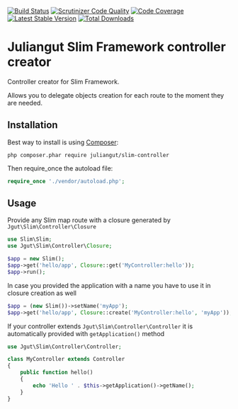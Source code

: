 [![Build Status](https://travis-ci.org/juliangut/slim-controller.svg?branch=master)](https://travis-ci.org/juliangut/slim-controller)
[![Scrutinizer Code Quality](https://scrutinizer-ci.com/g/juliangut/slim-controller/badges/quality-score.png?b=master)](https://scrutinizer-ci.com/g/juliangut/slim-controller/?branch=master)
[![Code Coverage](https://scrutinizer-ci.com/g/juliangut/slim-controller/badges/coverage.png?b=master)](https://scrutinizer-ci.com/g/juliangut/slim-controller/?branch=master)
[![Latest Stable Version](https://poser.pugx.org/juliangut/slim-controller/v/stable.svg)](https://packagist.org/packages/juliangut/controller)
[![Total Downloads](https://poser.pugx.org/juliangut/slim-controller/downloads.svg)](https://packagist.org/packages/juliangut/slim-controller)

# Juliangut Slim Framework controller creator

Controller creator for Slim Framework.

Allows you to delegate objects creation for each route to the moment they are needed.

## Installation

Best way to install is using [Composer](https://getcomposer.org/):

```
php composer.phar require juliangut/slim-controller
```

Then require_once the autoload file:

```php
require_once './vendor/autoload.php';
```

## Usage

Provide any Slim map route with a closure generated by `Jgut\Slim\Controller\Closure`

```php
use Slim\Slim;
use Jgut\Slim\Controller\Closure;

$app = new Slim();
$app->get('hello/app', Closure::get('MyController:hello'));
$app->run();
```

In case you provided the application with a name you have to use it in closure creation as well

```php
$app = (new Slim())->setName('myApp');
$app->get('hello/app', Closure::create('MyController:hello', 'myApp'));
```

If your controller extends `Jgut\Slim\Controller\Controller` it is automatically provided with `getApplication()` method

```php
use Jgut\Slim\Controller\Controller;

class MyController extends Controller
{
    public function hello()
    {
        echo 'Hello ' . $this->getApplication()->getName();
    }
}
```
